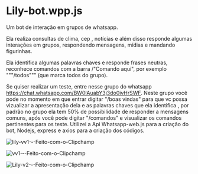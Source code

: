 # Lily-bot.wpp.js
Um bot de interação em grupos de whatsapp.

Ela realiza consultas de clima, cep , notícias e além disso responde algumas interações em grupos, respondendo mensagens, mídias e mandando figurinhas.

Ela identifica algumas palavras chaves e responde frases neutras, reconhece comandos com a barra /"Comando aqui", por exemplo """/todos""" (que marca todos do grupo).

Se quiser realizar um teste, entre nesse grupo do whatsapp https://chat.whatsapp.com/BW0lAuabY3j3do0ivHrSWF. Neste grupo você pode no momento em que entrar digitar "/boas vindas" para que vc possa vizualizar a apresentação dela e as palavras chaves que ela identifica , por padrão no grupo ela tem 50% de possibilidade de responder a mensagens comuns, após você pode digitar "/comandos" e visualizar os comandos pertinentes para os teste.
Utilizei a Api Whatsapp-web.js para a criação do bot, Nodejs, express e axios para a criação dos códigos.



![lily-vv1-‐-Feito-com-o-Clipchamp](https://user-images.githubusercontent.com/69211869/211605788-5d3cfdd7-757e-483b-8070-99edd47b21dd.gif)

![vv1-‐-Feito-com-o-Clipchamp](https://user-images.githubusercontent.com/69211869/211606095-2bae5ccd-c09a-445b-b618-04234b7e31bb.gif)

![Lily-v2-‐-Feito-com-o-Clipchamp](https://user-images.githubusercontent.com/69211869/211604398-f89f424d-1ca1-4579-9cac-29a8d046c07f.gif)
